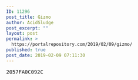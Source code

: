 ```yaml
---
ID: 11296
post_title: Gizmo
author: AcidSludge
post_excerpt: ""
layout: post
permalink: >
  https://portalrepository.com/2019/02/09/gizmo/
published: true
post_date: 2019-02-09 07:11:30
---
```

<pre>2057FA0C092C</pre>